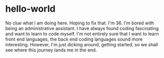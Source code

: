 # hello-world
No clue what I am doing here. Hoping to fix that.
I'm 36. I'm bored with being an administrative assistant. I have always found coding fascinating and want to learn to code myself. I'm not entirely sure that I want to learn front end languages, the back end coding languages sound more interesting. However, I'm just dicking around, getting started, so we shall see where this journey lands me in the end. 
